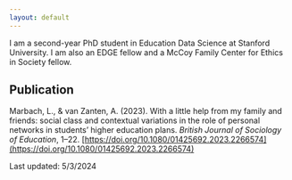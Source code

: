 ```yaml
---
layout: default
---
```


I am a second-year PhD student in Education Data Science at Stanford University. I am also an EDGE fellow and a McCoy Family Center for Ethics in Society fellow.

## Publication

Marbach, L., & van Zanten, A. (2023). With a little help from my family and friends: social class and contextual variations in the role of personal networks in students’ higher education plans. *British Journal of Sociology of Education*, 1–22. [https://doi.org/10.1080/01425692.2023.2266574](https://doi.org/10.1080/01425692.2023.2266574)

Last updated: 5/3/2024
